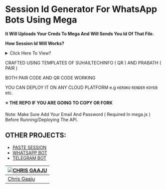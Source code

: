 # Session Id Generator For WhatsApp Bots Using Mega

**It Will Uploads Your Creds To Mega And Will Sends You Id Of That File.**


**How Session Id Will Works?**
<details>
  <summary>Click Here To View?</summary>
  <p>

  ```js
import { fileURLToPath } from 'url'; 

import path from 'path'; 

import { writeFileSync } from 'fs'; 

import * as mega from 'megajs'; 
// This imports everything from the `megajs` module (which is a JavaScript library to interact with Mega.nz) as an object `mega`.
// This module allows interacting with files stored on the Mega cloud storage.

async function SaveCreds(txt) { 
  // Declares an asynchronous function named `SaveCreds` that takes `txt` as an argument. The function will save credentials ( in JSON format) to a local file.

  const __filename = fileURLToPath(import.meta.url); 
  // `import.meta.url` gives the URL of the current module. The `fileURLToPath` function converts that URL to a file path for the current file.

  const __dirname = path.dirname(__filename); 
  // `path.dirname` extracts the directory name from the `__filename` path, so it provides the path to the directory containing the current file.

  const megaCode = txt.replace('', ''); 
  //if you did used some prefix before the session id

  const megaUrl = `https://mega.nz/file/${megaCode}`; 
  // Creates a Mega URL using the `file id` . It constructs the full URL to access the file stored on Mega.

  console.log(megaUrl); 
  // Logs the generated Mega URL to the console for debugging or confirmation purposes.

  const file = mega.File.fromURL(megaUrl); 
  // Uses the `mega.File.fromURL` method from `megajs` to create a `file` object from the Mega URL. This object represents the file to be downloaded.

  try {

    const stream = file.download(); 
    // Downloads the file from Mega as a stream. This returns a readable stream of the file's data.

    let data = ''; 
    // Initializes an empty string `data` to accumulate the chunks of data downloaded from the stream.

    for await (const chunk of stream) { 
      // Iterates over each chunk in the stream asynchronously (i.e., handles the data as it is downloaded).
      
      data += chunk.toString(); 
      // Converts each chunk (which may be a Buffer) to a string and appends it to the `data` variable.
    }

    const credsPath = path.join(__dirname, '..', 'session', 'creds.json'); 
    // Joins several path segments to form the path to save the credentials file (it goes up one directory level and then to `session/creds.json`).

    writeFileSync(credsPath, data); 
    // Writes the `data` (credentials) to the `creds.json` file synchronously at the specified `credsPath`.

    console.log('Saved credentials to', credsPath); 
    // Logs a message to the console indicating that the credentials were successfully saved to the specified path.

  } catch (error) { 
    // If an error occurs during the download or file writing process, this block catches it.

    console.error('Error downloading or saving credentials:', error); 
    // Logs the error message to the console, providing feedback if something goes wrong.
  }
}

export default SaveCreds; 
// Exports the `SaveCreds` function as the default export of this module, making it available for use in main file.


//Now Import Function In Main File
dotenv.config()
import SaveCreds from './some-file.js'

async function main() {
  const txt = process.env.SESSION_ID

  if (!txt) {
    console.error('Environment variable not found.')
    return
  }

  try {
    await SaveCreds(txt)
    console.log('process SaveCreds completed.')
  } catch (error) {
    console.error('Error:', error)
  }
}

main()
// Now Use Further code 
```
</p>
</details>


CRAFTED USING TEMPLATES OF SUHAILTECHINFO ( QR )  AND PRABATH ( PAIR )

BOTH PAIR CODE AND QR CODE WORKING

YOU CAN DEPLOY IT ON ANY CLOUD PLATFORM e.g `HEROKU` `RENDER` `KOYEB` etc.

**⭐ THE REPO IF YOU ARE GOING TO COPY OR FORK**

Note: Make Sure Add Your Email And Password ( Required In mega.js ) Before Running/Deploying The API.

## OTHER PROJECTS:

- [PASTE SESSION](https://github.com/Xchristech/PAIRING-WEB)
- [WHATSAPP BOT](https://github.com/Xchristech/MEGA-AI)
- [TELEGRAM BOT](https://github.com/Chrisgaaju20/TELEGRAM-AI#readme)



| [![CHRIS GAAJU](https://github.com/Xchristech.png?size=100)](https://github.com/Xchristech) |
| --- |
| [Chris Gaaju](https://github.com/Xchristech) |
